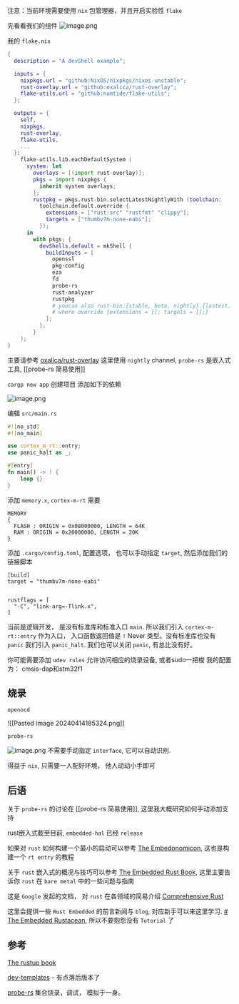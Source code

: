 
注意：当前环境需要使用 `nix` 包管理器，并且开启实验性 `flake`

先看看我们的组件
![image.png](https://s2.loli.net/2024/04/14/cVKYSjUIBtnhCgf.png)

我的 `flake.nix`
```Nix
{
  description = "A devShell example";

  inputs = {
    nixpkgs.url = "github:NixOS/nixpkgs/nixos-unstable";
    rust-overlay.url = "github:oxalica/rust-overlay";
    flake-utils.url = "github:numtide/flake-utils";
  };

  outputs = {
    self,
    nixpkgs,
    rust-overlay,
    flake-utils,
    ...
  }:
    flake-utils.lib.eachDefaultSystem (
      system: let
        overlays = [(import rust-overlay)];
        pkgs = import nixpkgs {
          inherit system overlays;
        };
        rustpkg = pkgs.rust-bin.selectLatestNightlyWith (toolchain:
          toolchain.default.override {
            extensions = ["rust-src" "rustfmt" "clippy"];
            targets = ["thumbv7m-none-eabi"];
          });
      in
        with pkgs; {
          devShells.default = mkShell {
            buildInputs = [
              openssl
              pkg-config
              eza
              fd
              probe-rs
              rust-analyzer
              rustpkg
              # youcan also rust-bin.{stable, beta, nightly}.{lastest, "2121-01-01"...}.default
              # where override {extensions = []; targets = [];}
            ];
          };
        }
    );
}
```
主要请参考 [oxalica/rust-overlay](https://github.com/oxalica/rust-overlay)
这里使用 `nightly` channel, `probe-rs` 是嵌入式工具, [[probe-rs 简易使用]]

`cargp new app` 创建项目
添加如下的依赖

![image.png](https://s2.loli.net/2024/04/14/dq9vPUiVx3Dupja.png)

编辑 `src/main.rs`
```Rust
#![no_std]
#![no_main]

use cortex_m_rt::entry;
use panic_halt as _;

#[entry]
fn main() -> ! {
    loop {}
}
```

添加 `memory.x`, `cortex-m-rt` 需要
```
MEMORY
{
  FLASH : ORIGIN = 0x08000000, LENGTH = 64K
  RAM : ORIGIN = 0x20000000, LENGTH = 20K
}
```

添加 `.cargo/config.toml`, 配置选项， 也可以手动指定 `target`, 然后添加我们的链接脚本
```
[build]
target = "thumbv7m-none-eabi"


rustflags = [
  "-C", "link-arg=-Tlink.x",
]
```


当前是逻辑开发， 是没有标准库和标准入口 `main`. 所以我们引入 `cortex-m-rt::entry` 作为入口， 入口函数返回值是 `!` Never 类型。没有标准库也没有 `panic` 我们引入 `panic_halt`. 我们也可以关闭 `panic`, 有总比没有好。

你可能需要添加 `udev rules` 允许访问相应的烧录设备, 或者sudo一把梭
我的配置为： cmsis-dap和stm32f1


## 烧录

 `openocd` 
 
![[Pasted image 20240414185324.png]]

`probe-rs`

![image.png](https://s2.loli.net/2024/04/14/zBqcGsObUiAEtDF.png)
不需要手动指定 `interface`, 它可以自动识别. 


得益于 `nix`,  只需要一人配好环境， 他人动动小手即可

## 后语

关于 `probe-rs` 的讨论在 [[probe-rs 简易使用]], 这里我大概研究如何手动添加支持

rust嵌入式截至目前, `embedded-hal` 已经 `release`

如果对 `rust` 如何构建一个最小的启动可以参考 [The Embedonomicon](https://docs.rust-embedded.org/embedonomicon/), 这也是构建一个 `rt entry` 的教程

关于 `rust` 嵌入式的概况与技巧可以参考 [The Embedded Rust Book](https://docs.rust-embedded.org/book/), 这里主要告诉你 `rust` 在 `bare metal` 中的一些问题与指南

这是 `Google` 发起的文档， 对 `rust` 在各领域的简易介绍 [Comprehensive Rust](https://google.github.io/comprehensive-rust/bare-metal.html)

这里会提供一些 `Rust Embedded` 的前言新闻与 `blog`, 对应新手可以来这里学习. [# The Embedded Rustacean](https://www.theembeddedrustacean.com/), 所以不要抱怨没有 `Tutorial` 了

## 参考

[The rustup book](https://rust-lang.github.io/rustup/concepts/components.html)

[dev-templates](https://github.com/the-nix-way/dev-templates) - 有点落后版本了

[probe-rs](https://probe.rs/)  集合烧录，调试， 模拟于一身。

